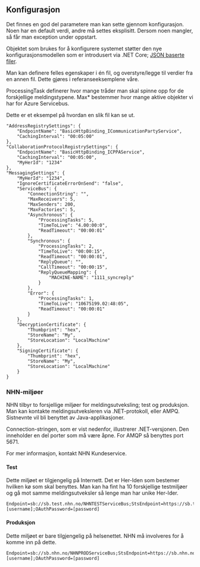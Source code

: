 ## Konfigurasjon

Det finnes en god del parametere man kan sette gjennom konfigurasjon. Noen har en default verdi, andre må settes eksplisitt. Dersom noen mangler, så får man exception under oppstart. 

Objektet som brukes for å konfigurere systemet støtter den nye konfigurasjonsmodellen som er introdusert via .NET Core; [JSON baserte filer](https://www.nuget.org/packages/Microsoft.Extensions.Configuration.Json/). 

Man kan definere felles egenskaper i én fil, og overstyre/legge til verdier fra en annen fil. Dette gjøres i referanseeksemplene våre. 

ProcessingTask definerer hvor mange tråder man skal spinne opp for de forskjellige meldingstypene. 
Max* bestemmer hvor mange aktive objekter vi har for Azure Servicebus.

Dette er et eksempel på hvordan en slik fil kan se ut. 

    "AddressRegistrySettings": {
        "EndpointName": "BasicHttpBinding_ICommunicationPartyService",
        "CachingInterval": "00:05:00"
    },
    "CollaborationProtocolRegistrySettings": {
        "EndpointName": "BasicHttpBinding_ICPPAService",
        "CachingInterval": "00:05:00",
        "MyHerId": "1234"
    },
    "MessagingSettings": {
        "MyHerId": "1234",
        "IgnoreCertificateErrorOnSend": "false",
        "ServiceBus": {
            "ConnectionString": "",
            "MaxReceivers": 5,
            "MaxSenders": 200,
            "MaxFactories": 5,
            "Asynchronous": {
                "ProcessingTasks": 5,
                "TimeToLive": "4.00:00:0",
                "ReadTimeout": "00:00:01"
            },
            "Synchronous": {
                "ProcessingTasks": 2,
                "TimeToLive": "00:00:15",
                "ReadTimeout": "00:00:01",
                "ReplyQueue": "",
                "CallTimeout": "00:00:15",
                "ReplyQueueMapping": {
                    "MACHINE-NAME": "1111_syncreply"
                }
            },
            "Error": {
                "ProcessingTasks": 1,
                "TimeToLive": "10675199.02:48:05",
                "ReadTimeout": "00:00:01"
            }
        },
        "DecryptionCertificate": {
            "Thumbprint": "hex",
            "StoreName": "My",
            "StoreLocation": "LocalMachine"
        },
        "SigningCertificate": {
            "Thumbprint": "hex",
            "StoreName": "My",
            "StoreLocation": "LocalMachine"
        }
    }

### NHN-miljøer
NHN tilbyr to forsjellige miljøer for meldingsutveksling; test og produksjon. Man kan kontakte meldingsutveksleren via .NET-protokoll, eller AMPQ. Sistnevnte vil bli benyttet av Java-applikasjoner.

Connection-stringen, som er vist nedenfor, illustrerer .NET-versjonen. Den inneholder en del porter som må være åpne. For AMQP så benyttes port 5671. 

For mer informasjon, kontakt NHN Kundeservice.  
#### Test
Dette miljøet er tilgjengelig på Internett. Det er Her-Iden som bestemer hvilken kø som skal benyttes. Man kan ha fint ha 10 forskjellige testmiljøer og gå mot samme meldingsutveksler så lenge man har unike Her-Ider. 

```
Endpoint=sb://sb.test.nhn.no/NHNTESTServiceBus;StsEndpoint=https://sb.test.nhn.no:9355/NHNTESTServiceBus;RuntimePort=9354;ManagementPort=9355;OAuthUsername=[username];OAuthPassword=[password]
```
#### Produksjon
Dette miljøet er bare tilgjengelig på helsenettet. NHN må involveres for å komme inn på dette. 

```
Endpoint=sb://sb.nhn.no/NHNPRODServiceBus;StsEndpoint=https://sb.nhn.no:9355/NHNPRODServiceBus;RuntimePort=9354;ManagementPort=9355;OAuthUsername=[username];OAuthPassword=[password]
```
